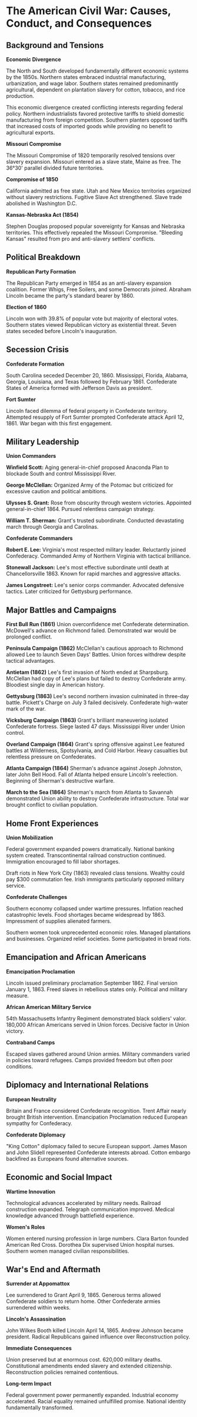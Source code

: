 # The American Civil War: Causes, Conduct, and Consequences

## Background and Tensions

**Economic Divergence**

The North and South developed fundamentally different economic systems by the 1850s. Northern states embraced industrial manufacturing, urbanization, and wage labor. Southern states remained predominantly agricultural, dependent on plantation slavery for cotton, tobacco, and rice production.

This economic divergence created conflicting interests regarding federal policy. Northern industrialists favored protective tariffs to shield domestic manufacturing from foreign competition. Southern planters opposed tariffs that increased costs of imported goods while providing no benefit to agricultural exports.

**Missouri Compromise**

The Missouri Compromise of 1820 temporarily resolved tensions over slavery expansion. Missouri entered as a slave state, Maine as free. The 36°30' parallel divided future territories.

**Compromise of 1850**

California admitted as free state. Utah and New Mexico territories organized without slavery restrictions. Fugitive Slave Act strengthened. Slave trade abolished in Washington D.C.

**Kansas-Nebraska Act (1854)**

Stephen Douglas proposed popular sovereignty for Kansas and Nebraska territories. This effectively repealed the Missouri Compromise. "Bleeding Kansas" resulted from pro and anti-slavery settlers' conflicts.

## Political Breakdown

**Republican Party Formation**

The Republican Party emerged in 1854 as an anti-slavery expansion coalition. Former Whigs, Free Soilers, and some Democrats joined. Abraham Lincoln became the party's standard bearer by 1860.

**Election of 1860**

Lincoln won with 39.8% of popular vote but majority of electoral votes. Southern states viewed Republican victory as existential threat. Seven states seceded before Lincoln's inauguration.

## Secession Crisis

**Confederate Formation**

South Carolina seceded December 20, 1860. Mississippi, Florida, Alabama, Georgia, Louisiana, and Texas followed by February 1861. Confederate States of America formed with Jefferson Davis as president.

**Fort Sumter**

Lincoln faced dilemma of federal property in Confederate territory. Attempted resupply of Fort Sumter prompted Confederate attack April 12, 1861. War began with this first engagement.

## Military Leadership

**Union Commanders**

**Winfield Scott:** Aging general-in-chief proposed Anaconda Plan to blockade South and control Mississippi River.

**George McClellan:** Organized Army of the Potomac but criticized for excessive caution and political ambitions.

**Ulysses S. Grant:** Rose from obscurity through western victories. Appointed general-in-chief 1864. Pursued relentless campaign strategy.

**William T. Sherman:** Grant's trusted subordinate. Conducted devastating march through Georgia and Carolinas.

**Confederate Commanders**

**Robert E. Lee:** Virginia's most respected military leader. Reluctantly joined Confederacy. Commanded Army of Northern Virginia with tactical brilliance.

**Stonewall Jackson:** Lee's most effective subordinate until death at Chancellorsville 1863. Known for rapid marches and aggressive attacks.

**James Longstreet:** Lee's senior corps commander. Advocated defensive tactics. Later criticized for Gettysburg performance.

## Major Battles and Campaigns

**First Bull Run (1861)**
Union overconfidence met Confederate determination. McDowell's advance on Richmond failed. Demonstrated war would be prolonged conflict.

**Peninsula Campaign (1862)**
McClellan's cautious approach to Richmond allowed Lee to launch Seven Days' Battles. Union forces withdrew despite tactical advantages.

**Antietam (1862)**
Lee's first invasion of North ended at Sharpsburg. McClellan had copy of Lee's plans but failed to destroy Confederate army. Bloodiest single day in American history.

**Gettysburg (1863)**
Lee's second northern invasion culminated in three-day battle. Pickett's Charge on July 3 failed decisively. Confederate high-water mark of the war.

**Vicksburg Campaign (1863)**
Grant's brilliant maneuvering isolated Confederate fortress. Siege lasted 47 days. Mississippi River under Union control.

**Overland Campaign (1864)**
Grant's spring offensive against Lee featured battles at Wilderness, Spotsylvania, and Cold Harbor. Heavy casualties but relentless pressure on Confederates.

**Atlanta Campaign (1864)**
Sherman's advance against Joseph Johnston, later John Bell Hood. Fall of Atlanta helped ensure Lincoln's reelection. Beginning of Sherman's destructive warfare.

**March to the Sea (1864)**
Sherman's march from Atlanta to Savannah demonstrated Union ability to destroy Confederate infrastructure. Total war brought conflict to civilian population.

## Home Front Experiences

**Union Mobilization**

Federal government expanded powers dramatically. National banking system created. Transcontinental railroad construction continued. Immigration encouraged to fill labor shortages.

Draft riots in New York City (1863) revealed class tensions. Wealthy could pay $300 commutation fee. Irish immigrants particularly opposed military service.

**Confederate Challenges**

Southern economy collapsed under wartime pressures. Inflation reached catastrophic levels. Food shortages became widespread by 1863. Impressment of supplies alienated farmers.

Southern women took unprecedented economic roles. Managed plantations and businesses. Organized relief societies. Some participated in bread riots.

## Emancipation and African Americans

**Emancipation Proclamation**

Lincoln issued preliminary proclamation September 1862. Final version January 1, 1863. Freed slaves in rebellious states only. Political and military measure.

**African American Military Service**

54th Massachusetts Infantry Regiment demonstrated black soldiers' valor. 180,000 African Americans served in Union forces. Decisive factor in Union victory.

**Contraband Camps**

Escaped slaves gathered around Union armies. Military commanders varied in policies toward refugees. Camps provided freedom but often poor conditions.

## Diplomacy and International Relations

**European Neutrality**

Britain and France considered Confederate recognition. Trent Affair nearly brought British intervention. Emancipation Proclamation reduced European sympathy for Confederacy.

**Confederate Diplomacy**

"King Cotton" diplomacy failed to secure European support. James Mason and John Slidell represented Confederate interests abroad. Cotton embargo backfired as Europeans found alternative sources.

## Economic and Social Impact

**Wartime Innovation**

Technological advances accelerated by military needs. Railroad construction expanded. Telegraph communication improved. Medical knowledge advanced through battlefield experience.

**Women's Roles**

Women entered nursing profession in large numbers. Clara Barton founded American Red Cross. Dorothea Dix supervised Union hospital nurses. Southern women managed civilian responsibilities.

## War's End and Aftermath

**Surrender at Appomattox**

Lee surrendered to Grant April 9, 1865. Generous terms allowed Confederate soldiers to return home. Other Confederate armies surrendered within weeks.

**Lincoln's Assassination**

John Wilkes Booth killed Lincoln April 14, 1865. Andrew Johnson became president. Radical Republicans gained influence over Reconstruction policy.

**Immediate Consequences**

Union preserved but at enormous cost. 620,000 military deaths. Constitutional amendments ended slavery and extended citizenship. Reconstruction policies remained contentious.

**Long-term Impact**

Federal government power permanently expanded. Industrial economy accelerated. Racial equality remained unfulfilled promise. National identity fundamentally transformed.
